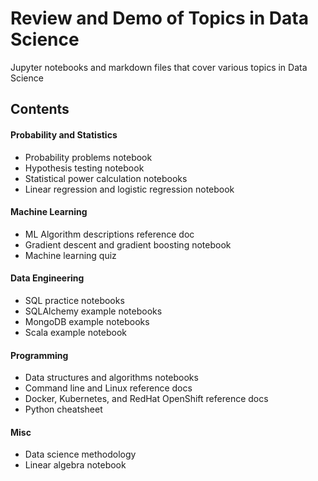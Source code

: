 # Review and Demo of Topics in Data Science
Jupyter notebooks and markdown files that cover various topics in Data Science

## Contents

#### Probability and Statistics
- Probability problems notebook
- Hypothesis testing notebook
- Statistical power calculation notebooks
- Linear regression and logistic regression notebook

#### Machine Learning
- ML Algorithm descriptions reference doc
- Gradient descent and gradient boosting notebook
- Machine learning quiz

#### Data Engineering
- SQL practice notebooks
- SQLAlchemy example notebooks
- MongoDB example notebooks
- Scala example notebook

#### Programming
- Data structures and algorithms notebooks
- Command line and Linux reference docs
- Docker, Kubernetes, and RedHat OpenShift reference docs
- Python cheatsheet

#### Misc
- Data science methodology
- Linear algebra notebook


<!-- ![](images/linear_log_regr.gif)
![](images/poisson.png) -->
